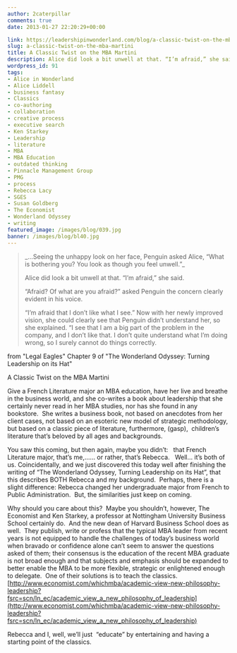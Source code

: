 ```yaml
---
author: 2caterpillar
comments: true
date: 2013-01-27 22:20:29+00:00

link: https://leadershipinwonderland.com/blog/a-classic-twist-on-the-mba-martini/
slug: a-classic-twist-on-the-mba-martini
title: A Classic Twist on the MBA Martini
description: Alice did look a bit unwell at that. “I’m afraid,” she said.
wordpress_id: 91
tags:
- Alice in Wonderland
- Alice Liddell
- business fantasy
- Classics
- co-authoring
- collaboration
- creative process
- executive search
- Ken Starkey
- Leadership
- literature
- MBA
- MBA Education
- outdated thinking
- Pinnacle Management Group
- PMG
- process
- Rebecca Lacy
- SGES
- Susan Goldberg
- The Economist
- Wonderland Odyssey
- writing
featured_image: /images/blog/039.jpg
banner: /images/blog/bl40.jpg
---
```



<blockquote>_...Seeing the unhappy look on her face, Penguin asked Alice, “What is bothering you? You look as though you feel unwell.”_

Alice did look a bit unwell at that. “I’m afraid,” she said.

“Afraid? Of what are you afraid?” asked Penguin the concern clearly evident in his voice.

“I’m afraid that I don’t like what I see.” Now with her newly improved vision, she could clearly see that Penguin didn’t understand her, so she explained. “I see that I am a big part of the problem in the company, and I don’t like that. I don’t quite understand what I’m doing wrong, so I surely cannot do things correctly.</blockquote>


from "Legal Eagles" Chapter 9 of "The Wonderland Odyssey: Turning Leadership on its Hat"

A Classic Twist on the MBA Martini

Give a French Literature major an MBA education, have her live and breathe in the business world, and she co-writes a book about leadership that she certainly never read in her MBA studies, nor has she found in any bookstore.  She writes a business book, not based on anecdotes from her client cases, not based on an esoteric new model of strategic methodology, but based on a classic piece of literature, furthermore, (gasp),  children’s literature that’s beloved by all ages and backgrounds. 

You saw this coming, but then again, maybe you didn’t:   that French Literature major, that’s me,…… or rather, that’s Rebecca.   Well… it’s both of us. Coincidentally, and we just discovered this today well after finishing the writing of “The Wonderland Odyssey, Turning Leadership on its Hat”, that this describes BOTH Rebecca and my background.  Perhaps, there is a slight difference: Rebecca changed her undergraduate major from French to Public Administration.  But, the similarities just keep on coming.

Why should you care about this?  Maybe you shouldn’t, however, The Economist and Ken Starkey, a professor at Nottingham University Business School certainly do.  And the new dean of Harvard Business School does as well.  They publish, write or profess that the typical MBA leader from recent years is not equipped to handle the challenges of today’s business world when bravado or confidence alone can’t seem to answer the questions asked of them; their consensus is the education of the recent MBA graduate is not broad enough and that subjects and emphasis should be expanded to better enable the MBA to be more flexible, strategic or enlightened enough to delegate.  One of their solutions is to teach the classics.  [http://www.economist.com/whichmba/academic-view-new-philosophy-leadership?fsrc=scn/ln_ec/academic_view_a_new_philosophy_of_leadership](http://www.economist.com/whichmba/academic-view-new-philosophy-leadership?fsrc=scn/ln_ec/academic_view_a_new_philosophy_of_leadership)

Rebecca and I, well, we’ll just  “educate” by entertaining and having a starting point of the classics. 

 
